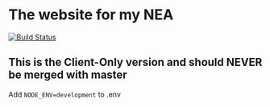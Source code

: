 # The website for my NEA
[![Build Status](https://travis-ci.org/BenVardy/nea-website.svg?branch=master)](https://travis-ci.org/BenVardy/nea-website)

## This is the Client-Only version and should NEVER be merged with master

Add `NODE_ENV=development` to .env


